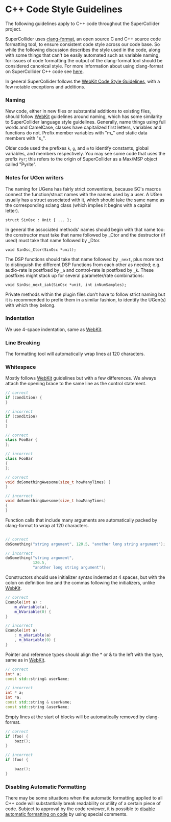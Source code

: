 C++ Code Style Guidelines
=========================

The following guidelines apply to C++ code throughout the SuperCollider project.

SuperCollider uses [clang-format](https://clang.llvm.org/docs/ClangFormat.html), an open source C and C++ source code formatting tool, to ensure consistent code style across our code base. So while the following discussion describes the style used in the code, along with some things that can't be easily automated such as variable naming, for issues of code formatting the output of the clang-format tool should be considered canonical style. For more information about using clang-format on SuperCollider C++ code see [here](https://github.com/supercollider/supercollider/wiki/Cpp-formatting-instructions).

In general SuperCollider follows the [WebKit Code Style Guidelines](https://webkit.org/code-style-guidelines/), with a few notable exceptions and additions.

### Naming

New code, either in new files or substantial additions to existing files, should follow [WebKit](https://webkit.org/code-style-guidelines/#names) guidelines around naming, which has some similarity to SuperCollider language style guidelines. Generally, name things using full words and CamelCase, classes have capitalized first letters, variables and functions do not. Prefix member variables with "m_" and static data members with "s_".

Older code used the prefixes `k`, `g`, and `m` to identify constants, global variables, and members respectively. You may see some code that uses the prefix `Pyr`; this refers to the origin of SuperCollider as a Max/MSP object called "Pyrite".

### Notes for UGen writers

The naming for UGens has fairly strict conventions, because SC's macros connect the function/struct names with the names used by a user. A UGen usually has a struct associated with it, which should take the same name as the corresponding sclang class (which implies it begins with a capital letter).

    struct SinOsc : Unit { ... };

In general the associated methods' names should begin with that name too: the constructor must take that name followed by _Ctor and the destructor (if used) must take that name followed by _Dtor.

    void SinOsc_Ctor(SinOsc *unit);

The DSP functions should take that name followed by `_next`, plus more text to distinguish the different DSP functions from each other as needed; e.g. audio-rate is postfixed by `_a` and control-rate is postfixed by `_k`. These postfixes might stack up for several parameter/rate combinations:

    void SinOsc_next_iak(SinOsc *unit, int inNumSamples);

Private methods within the plugin files don't have to follow strict naming but it is recommended to prefix them in a similar fashion, to identify the UGen(s) with which they belong.

### Indentation

We use 4-space indentation, same as [WebKit](https://webkit.org/code-style-guidelines/#indentation-no-tabs). 

### Line Breaking

The formatting tool will automatically wrap lines at 120 characters.

### Whitespace

Mostly follows [WebKit](https://webkit.org/code-style-guidelines/#spacing) guidelines but with a few differences. We always attach the opening brace to the same line as the control statement.

```cpp
// correct
if (condition) {
}

// incorrect
if (condition)
{
}

// correct
class FooBar {
};

// incorrect
class FooBar
{
};

// correct
void doSomethingAwesome(size_t howManyTimes) {
}

// incorrect
void doSomethingAwesome(size_t howManyTimes)
{
}
```

Function calls that include many arguments are automatically packed by clang-format to wrap at 120 characters.

```cpp

// correct
doSomething("string argument", 120.5, "another long string argument");

// incorrect
doSomething("string argument",
            120.5,
            "another long string argument");
```

Constructors should use initializer syntax indented at 4 spaces, but with the colon on definition line and the commas following the initializers, unlike [WebKit](https://webkit.org/code-style-guidelines/#punctuation-member-init).

```cpp
// correct
Example(int a) :
    m_aVariable(a),
    m_bVariable(0) {
}

// incorrect
Example(int a)
    : m_aVariable(a)
    , m_bVariable(0) {
}
```

Pointer and reference types should align the * or & to the left with the type, same as in [WebKit](https://webkit.org/code-style-guidelines/#pointers-cpp).

```cpp
// correct
int* a;
const std::string& userName;

// incorrect
int * a;
int *a;
const std::string & userName;
const std::string &userName;
```

Empty lines at the start of blocks will be automatically removed by clang-format.

```cpp
// correct
if (foo) {
    bazz();
}

// incorrect
if (foo) {

    bazz();
}
```

### Disabling Automatic Formatting

There may be some situations when the automatic formatting applied to all C++ code will substantially break readability or utility of a certain piece of code. Subject to approval by the code reviewer, it is possible to [disable automatic formatting on code](https://clang.llvm.org/docs/ClangFormatStyleOptions.html#disabling-formatting-on-a-piece-of-code) by using special comments.

